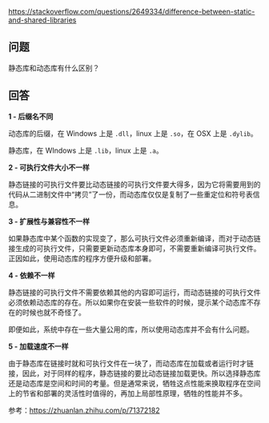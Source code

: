 <https://stackoverflow.com/questions/2649334/difference-between-static-and-shared-libraries>

## 问题

静态库和动态库有什么区别？

## 回答

**1 - 后缀名不同**

动态库的后缀，在 Windows 上是 `.dll`，linux 上是 `.so`，在 OSX 上是 `.dylib`。

静态库，在 WIndows 上是 `.lib`，linux 上是 `.a`。

**2 - 可执行文件大小不一样**

静态链接的可执行文件要比动态链接的可执行文件要大得多，因为它将需要用到的代码从二进制文件中“拷贝”了一份，而动态库仅仅是复制了一些重定位和符号表信息。

**3 - 扩展性与兼容性不一样**

如果静态库中某个函数的实现变了，那么可执行文件必须重新编译，而对于动态链接生成的可执行文件，只需要更新动态库本身即可，不需要重新编译可执行文件。正因如此，使用动态库的程序方便升级和部署。

**4 - 依赖不一样**

静态链接的可执行文件不需要依赖其他的内容即可运行，而动态链接的可执行文件必须依赖动态库的存在。所以如果你在安装一些软件的时候，提示某个动态库不存在的时候也就不奇怪了。

即便如此，系统中存在一些大量公用的库，所以使用动态库并不会有什么问题。

**5 - 加载速度不一样**

由于静态库在链接时就和可执行文件在一块了，而动态库在加载或者运行时才链接，因此，对于同样的程序，静态链接的要比动态链接加载更快。所以选择静态库还是动态库是空间和时间的考量。但是通常来说，牺牲这点性能来换取程序在空间上的节省和部署的灵活性时值得的，再加上局部性原理，牺牲的性能并不多。

参考：<https://zhuanlan.zhihu.com/p/71372182>
